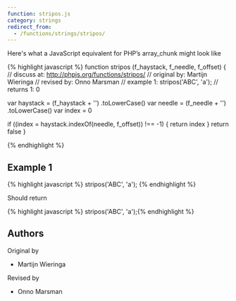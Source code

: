 ```yaml
---
function: stripos.js
category: strings
redirect_from:
  - /functions/strings/stripos/
---
```


<!-- WARNING! This file is auto generated by `npm run web:inject`, do not edit by hand -->

Here's what a JavaScript equivalent for PHP’s array_chunk might look like

{% highlight javascript %}
function stripos (f_haystack, f_needle, f_offset) {
  //  discuss at: http://phpjs.org/functions/stripos/
  // original by: Martijn Wieringa
  //  revised by: Onno Marsman
  //   example 1: stripos('ABC', 'a');
  //   returns 1: 0

  var haystack = (f_haystack + '')
    .toLowerCase()
  var needle = (f_needle + '')
    .toLowerCase()
  var index = 0

  if ((index = haystack.indexOf(needle, f_offset)) !== -1) {
    return index
  }
  return false
}

{% endhighlight %}

## Example 1

{% highlight javascript %}
stripos('ABC', 'a');
{% endhighlight %}

Should return

{% highlight javascript %}
stripos('ABC', 'a');{% endhighlight %}


## Authors


Original by

- Martijn Wieringa


Revised by

- Onno Marsman

